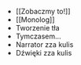 
- [[Zobaczmy to!]]
- [[Monolog]]
- Tworzenie tła
- Tymczasem...
- Narrator zza kulis
- Dźwięki zza kulis